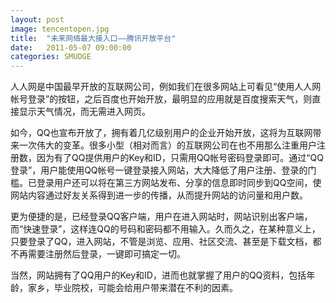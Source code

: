 ```yaml
---
layout: post
image: tencentopen.jpg
title:  "未来网络最大接入口——腾讯开放平台"
date:   2011-05-07 09:00:00
categories: SMUDGE
---
```



人人网是中国最早开放的互联网公司，例如我们在很多网站上可看见“使用人人网帐号登录”的按钮，之后百度也开始开放，最明显的应用就是百度搜索天气，则直接显示天气情况，而无需进入网页。



如今，QQ也宣布开放了，拥有着几亿级别用户的企业开始开放，这将为互联网带来一次伟大的变革。很多小型（相对而言）的互联网公司在也不用那么注重用户注册数，因为有了QQ提供用户的Key和ID，只需用QQ帐号密码登录即可。通过“QQ登录”，用户能使用QQ帐号一键登录接入网站，大大降低了用户注册、登录的门槛。已登录用户还可以将在第三方网站发布、分享的信息即时同步到QQ空间，使网站内容通过好友关系得到进一步的传播，从而提升网站的访问量和用户数。

 

更为便捷的是，已经登录QQ客户端，用户在进入网站时，网站识别出客户端，而“快速登录”，这样连QQ的号码和密码都不用输入。久而久之，在某种意义上，只要登录了QQ，进入网站，不管是浏览、应用、社区交流、甚至是下载文档，都不再需要注册然后登录，一键即可搞定一切。



当然，网站拥有了QQ用户的Key和ID，进而也就掌握了用户的QQ资料，包括年龄，家乡，毕业院校，可能会给用户带来潜在不利的因素。